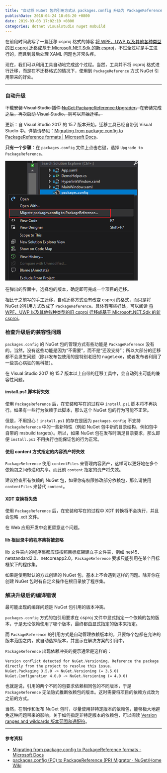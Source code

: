 ```yaml
---
title: "自动将 NuGet 包的引用方式从 packages.config 升级为 PackageReference"
publishDate: 2018-04-24 18:03:20 +0800
date: 2019-03-03 17:02:10 +0800
categories: dotnet visualstudio nuget msbuild
---
```


在前段时间我写了一篇迁移 csproj 格式的博客 [将 WPF、UWP 以及其他各种类型的旧 csproj 迁移成基于 Microsoft.NET.Sdk 的新 csproj](/post/introduce-new-style-csproj-into-net-framework.html)，不过全过程是手工进行的，而且到最后处理 XAML 问题也非常头疼。

现在，我们可以利用工具自动地完成这个过程。当然，工具并不将 csproj 格式进行迁移，而是在不迁移格式的情况下，使用到 `PackageReference` 方式 NuGet 引用带来的好处。

---

<div id="toc"></div>

### 自动升级

~~下载安装 Visual Studio 插件 [NuGet PackageReference Upgrader](https://marketplace.visualstudio.com/items?itemName=CloudNimble.NuGetPackageReferenceUpgrader)。在安装完成之后，再次启动 Visual Studio，则可以开始迁移。~~

更新：自 Visual Studio 2017 的 15.7 版本开始，迁移工具已经自带到 Visual Studio 中。详情请参见：[Migrating from package.config to PackageReference formats | Microsoft Docs](https://docs.microsoft.com/en-us/nuget/reference/migrate-packages-config-to-package-reference)。

**只有一个步骤**：在 `packages.config` 文件上点击右键，选择 `Upgrade to PackageReference`。

![Migrate packages.config to PackageReference](/static/posts/2019-03-03-16-40-10.png)

<!-- ![Upgrade to PackageReference](/static/posts/2018-04-24-16-03-17.png) -->

在弹出的界面中，选择包的版本，确定即可完成一个项目的迁移。

相比于之前写的手工迁移，自动迁移方式没有改变 csproj 的格式，而只是将 NuGet 的引用方式改成了 `PackageReference`。具体有哪些好处，可以阅读 [将 WPF、UWP 以及其他各种类型的旧 csproj 迁移成基于 Microsoft.NET.Sdk 的新 csproj](/post/introduce-new-style-csproj-into-net-framework.html)。

### 检查升级后的兼容性问题

`packages.config` 的 NuGet 包的管理方式有些功能是 `PackageReference` 没有的。当然，没有这些功能是因为“不需要”，而不是“还没支持”；所以大部分的迁移都不会发生问题（除非发布包使用的是特别老旧的 nuget.exe，或者发布者利用了一些丧心病狂的黑科技）。

在 Visual Studio 2017 的 15.7 版本以上自带的迁移工具中，会自动列出可能的兼容性问题。

#### install.ps1 脚本将失效

使用 `PackageReference` 后，在安装和写在的过程中 `install.ps1` 脚本将不再执行。如果有一些行为依赖于此脚本，那么这个 NuGet 包的行为可能不正常。

但是，不用担心！`install.ps1` 的存在是因为 `packages.config` 不支持 `PackageReference` 中的一些新特性（例如 NuGet 包中新的目录结构，例如包中自带的 msbuild targets）。所以，如果 NuGet 包在发布时满足目录要求，那么即便 `install.ps1` 不用执行也能保证包的行为正常。

#### 使用 content 方式指定的内容资产将失效

`PackageReference` 使用 `contentFiles` 来管理内容资产，这样可以更好地在多个依赖包之间传递和共享。而此前 `content` 指定的资产将失效。

建议检查所有依赖的 NuGet 包，如果你有权限修改部分依赖包，那么请使用 `contentFiles` 来替代 `content`。

#### XDT 变换将失效

使用 `PackageReference` 后，在安装和写在的过程中 XDT 转换将不会执行，并且会忽略 .xdt 文件。

在 Web 应用开发中会更留意这个问题。

#### lib 根目录中的程序集将被忽略

lib 文件夹内的程序集都应该按照目标框架建立子文件夹，例如 net45、netstandard2.0、netcoreapp2.0。`PackageReference` 要求只能引用在某个目标框架下的程序集。

如果是使用默认的方式创建的 NuGet 包，基本上不会遇到这样的问题。除非你在创建 NuGet 包时有自定义操作在根目录放了程序集。

### 解决升级后的编译错误

最可能出现的编译问题是 NuGet 包引用的版本冲突。

`packages.config` 方式的包引用要求在 csproj 文件中显式指定一个依赖的包的版本，于是无论依赖使用了哪个版本，最终都由显式指定的版本来指定。

而 `PackageReference` 的引用方式是自动管理依赖版本的，只要每个包都在允许的版本范围之内，就自动选择版本，并显示在解决方案的引用中。

`PackageReference` 出现依赖冲突的提示通常是这样的：

```
Version conflict detected for NuGet.Versioning. Reference the package directly from the project to resolve this issue.
NuGet.Packaging 3.5.0 -> NuGet.Versioning (= 3.5.0)
NuGet.Configuration 4.0.0 -> NuGet.Versioning (= 4.0.0)
```

也就是说，引用的两个不同的包要求依赖相同包的不同版本，于是 `PackageReference` 无法隐式推断依赖包的版本。这时需要将项目的依赖方式改为之前的方式。

当然，在制作和发布 NuGet 包时，尽量使用非特定版本的依赖包，能够极大地避免这种问题带来的影响。关于如何指定非特定版本的依赖包，可以阅读 [Version ranges and wildcards 版本范围和通配符](https://docs.microsoft.com/en-us/nuget/reference/package-versioning#version-ranges-and-wildcards?wt.mc_id=MVP)。

---

#### 参考资料

- [Migrating from package.config to PackageReference formats - Microsoft Docs](https://docs.microsoft.com/en-us/nuget/reference/migrate-packages-config-to-package-reference?wt.mc_id=MVP)
- [packages.config (PC) to PackageReference (PR) Migrator · NuGet/Home Wiki](https://github.com/NuGet/Home/wiki/packages.config-(PC)-to-PackageReference-(PR)-Migrator)

